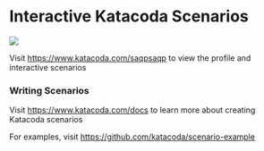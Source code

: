 # Interactive Katacoda Scenarios

[![](http://shields.katacoda.com/katacoda/saqpsaqp/count.svg)](https://www.katacoda.com/saqpsaqp "Get your profile on Katacoda.com")

Visit https://www.katacoda.com/saqpsaqp to view the profile and interactive scenarios

### Writing Scenarios
Visit https://www.katacoda.com/docs to learn more about creating Katacoda scenarios

For examples, visit https://github.com/katacoda/scenario-example
